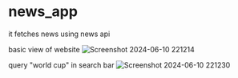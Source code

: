 # news_app
 it fetches news using news api

basic view of website
![Screenshot 2024-06-10 221214](https://github.com/krishnaharshith/news_app/assets/108270779/5a68870b-92a7-42ad-b4c3-04cacaa41ad7)

query "world cup" in search bar
![Screenshot 2024-06-10 221230](https://github.com/krishnaharshith/news_app/assets/108270779/b4632f3f-7da3-4c7d-901c-4c3fe07dccbe)

